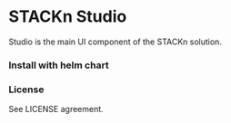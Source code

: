 # STACKn Studio
Studio is the main UI component of the STACKn solution.
### Install with helm chart




### License

See LICENSE agreement.


